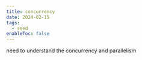 ```yaml
---
title: concurrency
date: 2024-02-15
tags:
  - seed
enableToc: false
---
```

need to understand the concurrency and parallelism 
